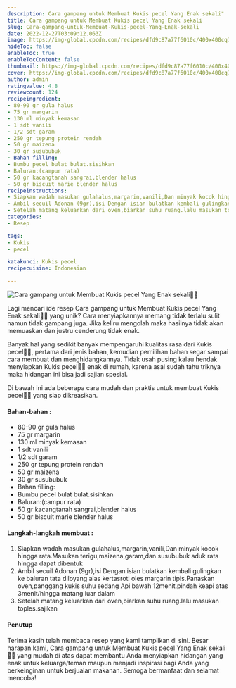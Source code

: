 ```yaml
---
description: Cara gampang untuk Membuat Kukis pecel Yang Enak sekali"
title: Cara gampang untuk Membuat Kukis pecel Yang Enak sekali
slug: Cara-gampang-untuk-Membuat-Kukis-pecel-Yang-Enak-sekali
date: 2022-12-27T03:09:12.063Z
image: https://img-global.cpcdn.com/recipes/dfd9c87a77f6010c/400x400cq70/photo.jpg
hideToc: false
enableToc: true
enableTocContent: false
thumbnail: https://img-global.cpcdn.com/recipes/dfd9c87a77f6010c/400x400cq70/photo.jpg
cover: https://img-global.cpcdn.com/recipes/dfd9c87a77f6010c/400x400cq70/photo.jpg
author: admin
ratingvalue: 4.8
reviewcount: 124
recipeingredient:
- 80-90 gr gula halus
- 75 gr margarin
- 130 ml minyak kemasan
- 1 sdt vanili
- 1/2 sdt garam
- 250 gr tepung protein rendah
- 50 gr maizena
- 30 gr susububuk
- Bahan filling:
- Bumbu pecel bulat bulat.sisihkan
- Baluran:(campur rata)
- 50 gr kacangtanah sangrai,blender halus
- 50 gr biscuit marie blender halus
recipeinstructions:
- Siapkan wadah masukan gulahalus,margarin,vanili,Dan minyak kocok hingga rata.Masukan terigu,maizena,garam,dan susububuk aduk rata hingga dapat dibentuk
- Ambil secuil Adonan (9gr),isi Dengan isian bulatkan kembali gulingkan ke baluran tata diloyang alas kertasroti oles margarin tipis.Panaskan oven,panggang kukis suhu sedang Api bawah 12menit.pindah keapi atas 3menit/hingga matang luar dalam
- Setelah matang keluarkan dari oven,biarkan suhu ruang.lalu masukan toples.sajikan
categories:
- Resep

tags:
- Kukis
- pecel

katakunci: Kukis pecel
recipecuisine: Indonesian

---
```


![Cara gampang untuk Membuat Kukis pecel Yang Enak sekali👩‍🍳](https://img-global.cpcdn.com/recipes/dfd9c87a77f6010c/400x400cq70/photo.jpg)

Lagi mencari ide resep Cara gampang untuk Membuat Kukis pecel Yang Enak sekali👩‍🍳 yang unik? Cara menyiapkannya memang tidak terlalu sulit namun tidak gampang juga. Jika keliru mengolah maka hasilnya tidak akan memuaskan dan justru cenderung tidak enak.

Banyak hal yang sedikit banyak mempengaruhi kualitas rasa dari Kukis pecel👩‍🍳, pertama dari jenis bahan, kemudian pemilihan bahan segar sampai cara membuat dan menghidangkannya. Tidak usah pusing kalau hendak menyiapkan Kukis pecel👩‍🍳 enak di rumah, karena asal sudah tahu triknya maka hidangan ini bisa jadi sajian spesial.

Di bawah ini ada beberapa cara mudah dan praktis untuk membuat Kukis pecel👩‍🍳 yang siap dikreasikan.

<!--inarticleads1-->

#### Bahan-bahan :

- 80-90 gr gula halus
- 75 gr margarin
- 130 ml minyak kemasan
- 1 sdt vanili
- 1/2 sdt garam
- 250 gr tepung protein rendah
- 50 gr maizena
- 30 gr susububuk
- Bahan filling:
- Bumbu pecel bulat bulat.sisihkan
- Baluran:(campur rata)
- 50 gr kacangtanah sangrai,blender halus
- 50 gr biscuit marie blender halus

<!--inarticleads2-->

#### Langkah-langkah membuat :

1. Siapkan wadah masukan gulahalus,margarin,vanili,Dan minyak kocok hingga rata.Masukan terigu,maizena,garam,dan susububuk aduk rata hingga dapat dibentuk
1. Ambil secuil Adonan (9gr),isi Dengan isian bulatkan kembali gulingkan ke baluran tata diloyang alas kertasroti oles margarin tipis.Panaskan oven,panggang kukis suhu sedang Api bawah 12menit.pindah keapi atas 3menit/hingga matang luar dalam
1. Setelah matang keluarkan dari oven,biarkan suhu ruang.lalu masukan toples.sajikan

#### Penutup

Terima kasih telah membaca resep yang kami tampilkan di sini. Besar harapan kami, Cara gampang untuk Membuat Kukis pecel Yang Enak sekali👩‍🍳 yang mudah di atas dapat membantu Anda menyiapkan hidangan yang enak untuk keluarga/teman maupun menjadi inspirasi bagi Anda yang berkeinginan untuk berjualan makanan. Semoga bermanfaat dan selamat mencoba!